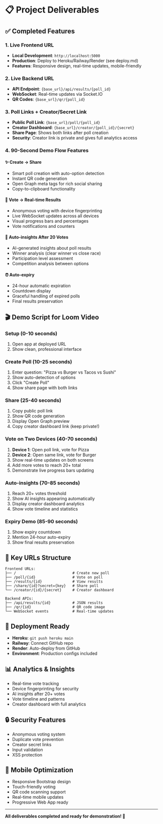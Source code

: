 # 📋 Project Deliverables

## ✅ Completed Features

### 1. Live Frontend URL
- **Local Development**: `http://localhost:5000`
- **Production**: Deploy to Heroku/Railway/Render (see deploy.md)
- **Features**: Responsive design, real-time updates, mobile-friendly

### 2. Live Backend URL  
- **API Endpoint**: `{base_url}/api/results/{poll_id}`
- **WebSocket**: Real-time updates via Socket.IO
- **QR Codes**: `{base_url}/qr/{poll_id}`

### 3. Poll Links + Creator/Secret Link
- **Public Poll Link**: `{base_url}/poll/{poll_id}`
- **Creator Dashboard**: `{base_url}/creator/{poll_id}/{secret}`
- **Share Page**: Shows both links after poll creation
- **Security**: Creator link is private and gives full analytics access

### 4. 90-Second Demo Flow Features

#### ✨ Create → Share
- Smart poll creation with auto-option detection
- Instant QR code generation
- Open Graph meta tags for rich social sharing
- Copy-to-clipboard functionality

#### 📱 Vote → Real-time Results  
- Anonymous voting with device fingerprinting
- Live WebSocket updates across all devices
- Visual progress bars and percentages
- Vote notifications and counters

#### 🤖 Auto-insights After 20 Votes
- AI-generated insights about poll results
- Winner analysis (clear winner vs close race)
- Participation level assessment  
- Competition analysis between options

#### ⏰ Auto-expiry
- 24-hour automatic expiration
- Countdown display
- Graceful handling of expired polls
- Final results preservation

## 🎬 Demo Script for Loom Video

### Setup (0-10 seconds)
1. Open app at deployed URL
2. Show clean, professional interface

### Create Poll (10-25 seconds)  
1. Enter question: "Pizza vs Burger vs Tacos vs Sushi"
2. Show auto-detection of options
3. Click "Create Poll"
4. Show share page with both links

### Share (25-40 seconds)
1. Copy public poll link
2. Show QR code generation
3. Display Open Graph preview
4. Copy creator dashboard link (keep private!)

### Vote on Two Devices (40-70 seconds)
1. **Device 1**: Open poll link, vote for Pizza
2. **Device 2**: Open same link, vote for Burger  
3. Show real-time updates on both screens
4. Add more votes to reach 20+ total
5. Demonstrate live progress bars updating

### Auto-insights (70-85 seconds)
1. Reach 20+ votes threshold
2. Show AI insights appearing automatically
3. Display creator dashboard analytics
4. Show vote timeline and statistics

### Expiry Demo (85-90 seconds)
1. Show expiry countdown
2. Mention 24-hour auto-expiry
3. Show final results preservation

## 🔗 Key URLs Structure

```
Frontend URLs:
├── /                          # Create new poll
├── /poll/{id}                 # Vote on poll  
├── /results/{id}              # View results
├── /share/{id}?secret={key}   # Share poll
└── /creator/{id}/{secret}     # Creator dashboard

Backend APIs:
├── /api/results/{id}          # JSON results
├── /qr/{id}                   # QR code image
└── WebSocket events           # Real-time updates
```

## 🚀 Deployment Ready

- **Heroku**: `git push heroku main`
- **Railway**: Connect GitHub repo
- **Render**: Auto-deploy from GitHub
- **Environment**: Production configs included

## 📊 Analytics & Insights

- Real-time vote tracking
- Device fingerprinting for security
- AI insights after 20+ votes
- Vote timeline and patterns
- Creator dashboard with full analytics

## 🔒 Security Features

- Anonymous voting system
- Duplicate vote prevention
- Creator secret links
- Input validation
- XSS protection

## 📱 Mobile Optimization

- Responsive Bootstrap design
- Touch-friendly voting
- QR code scanning support
- Real-time mobile updates
- Progressive Web App ready

---

**All deliverables completed and ready for demonstration! 🎉**